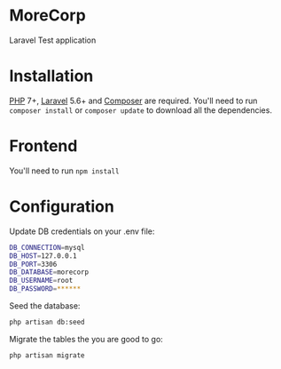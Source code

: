 # MoreCorp
Laravel Test application

# Installation
[PHP](https://php.net) 7+, [Laravel](https://laravel.com/docs/5.6) 5.6+ and [Composer](https://getcomposer.org) are required.
You'll need to run `composer install` or `composer update` to download all the dependencies.

# Frontend
You'll need to run `npm install`

# Configuration

Update DB credentials on your .env file:

```bash
DB_CONNECTION=mysql
DB_HOST=127.0.0.1
DB_PORT=3306
DB_DATABASE=morecorp
DB_USERNAME=root
DB_PASSWORD=******
```

Seed the database:
```bash
php artisan db:seed
```

Migrate the tables the you are good to go:
```bash
php artisan migrate
```


